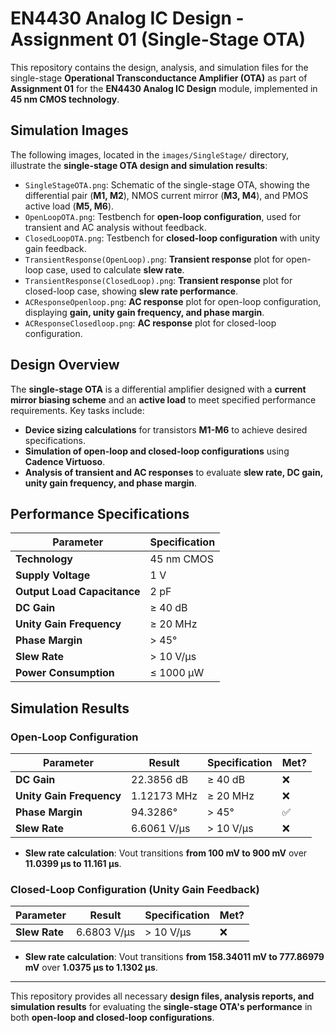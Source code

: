 # EN4430 Analog IC Design - Assignment 01 (Single-Stage OTA)

This repository contains the design, analysis, and simulation files for the single-stage **Operational Transconductance Amplifier (OTA)** as part of **Assignment 01** for the **EN4430 Analog IC Design** module, implemented in **45 nm CMOS technology**.

## Simulation Images

The following images, located in the `images/SingleStage/` directory, illustrate the **single-stage OTA design and simulation results**:

- `SingleStageOTA.png`: Schematic of the single-stage OTA, showing the differential pair (**M1, M2**), NMOS current mirror (**M3, M4**), and PMOS active load (**M5, M6**).
- `OpenLoopOTA.png`: Testbench for **open-loop configuration**, used for transient and AC analysis without feedback.
- `ClosedLoopOTA.png`: Testbench for **closed-loop configuration** with unity gain feedback.
- `TransientResponse(OpenLoop).png`: **Transient response** plot for open-loop case, used to calculate **slew rate**.
- `TransientResponse(ClosedLoop).png`: **Transient response** plot for closed-loop case, showing **slew rate performance**.
- `ACResponseOpenloop.png`: **AC response** plot for open-loop configuration, displaying **gain, unity gain frequency, and phase margin**.
- `ACResponseClosedloop.png`: **AC response** plot for closed-loop configuration.

## Design Overview

The **single-stage OTA** is a differential amplifier designed with a **current mirror biasing scheme** and an **active load** to meet specified performance requirements. Key tasks include:

- **Device sizing calculations** for transistors **M1-M6** to achieve desired specifications.
- **Simulation of open-loop and closed-loop configurations** using **Cadence Virtuoso**.
- **Analysis of transient and AC responses** to evaluate **slew rate, DC gain, unity gain frequency, and phase margin**.

## Performance Specifications

| Parameter              | Specification |
|------------------------|--------------|
| **Technology**        | 45 nm CMOS    |
| **Supply Voltage**    | 1 V           |
| **Output Load Capacitance** | 2 pF  |
| **DC Gain**          | ≥ 40 dB       |
| **Unity Gain Frequency** | ≥ 20 MHz |
| **Phase Margin**     | > 45°         |
| **Slew Rate**        | > 10 V/μs     |
| **Power Consumption** | ≤ 1000 μW    |

## Simulation Results

### Open-Loop Configuration

| Parameter            | Result     | Specification | Met? |
|----------------------|-----------|--------------|------|
| **DC Gain**         | 22.3856 dB | ≥ 40 dB      | ❌   |
| **Unity Gain Frequency** | 1.12173 MHz | ≥ 20 MHz | ❌   |
| **Phase Margin**    | 94.3286°   | > 45°       | ✅   |
| **Slew Rate**       | 6.6061 V/μs | > 10 V/μs  | ❌   |

- **Slew rate calculation**: Vout transitions **from 100 mV to 900 mV** over **11.0399 μs to 11.161 μs**.

### Closed-Loop Configuration (Unity Gain Feedback)

| Parameter            | Result     | Specification | Met? |
|----------------------|-----------|--------------|------|
| **Slew Rate**       | 6.6803 V/μs | > 10 V/μs  | ❌   |

- **Slew rate calculation**: Vout transitions **from 158.34011 mV to 777.86979 mV** over **1.0375 μs to 1.1302 μs**.

---

This repository provides all necessary **design files, analysis reports, and simulation results** for evaluating the **single-stage OTA's performance** in both **open-loop and closed-loop configurations**.


